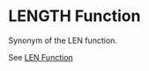 # LENGTH Function<a name="r_LENGTH"></a>

Synonym of the LEN function\. 

See [LEN Function](r_LEN.md) 
